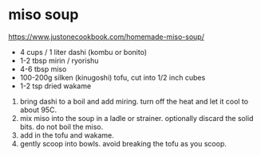 # miso soup

https://www.justonecookbook.com/homemade-miso-soup/

* 4 cups / 1 liter dashi (kombu or bonito)
* 1-2 tbsp mirin / ryorishu
* 4-6 tbsp miso
* 100-200g silken (kinugoshi) tofu, cut into 1/2 inch cubes
* 1-2 tsp dried wakame


1. bring dashi to a boil and add miring. turn off the heat and let it cool to about 95C.
2. mix miso into the soup in a ladle or strainer. optionally discard the solid bits. do not boil the miso.
3. add in the tofu and wakame.
4. gently scoop into bowls. avoid breaking the tofu as you scoop.

